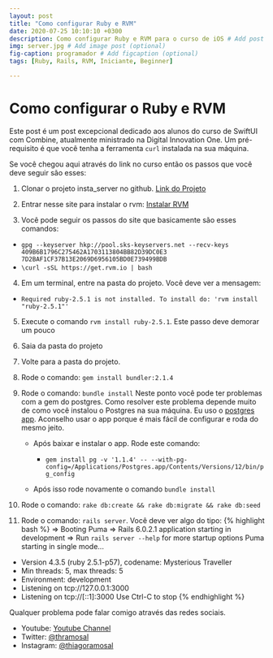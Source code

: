 ```yaml
---
layout: post
title: "Como configurar Ruby e RVM"
date: 2020-07-25 10:10:10 +0300
description: Como configurar Ruby e RVM para o curso de iOS # Add post description (optional)
img: server.jpg # Add image post (optional)
fig-caption: programador # Add figcaption (optional)
tags: [Ruby, Rails, RVM, Iniciante, Beginner]

---
```

# Como configurar o Ruby e RVM

Este post é um post excepcional dedicado aos alunos do curso de SwiftUI com Combine, atualmente ministrado na Digital Innovation One.
Um pré-requisito é que você tenha a ferramenta `curl` instalada na sua máquina.

Se você chegou aqui através do link no curso então os passos que você deve seguir são esses:

1. Clonar o projeto insta_server no github. [Link do Projeto](https://github.com/thiagoramos23/insta_server.git)
2. Entrar nesse site para instalar o rvm: [Instalar RVM](https://rvm.io/rvm/install)

3. Você pode seguir os passos do site que basicamente são esses comandos:
  * `gpg --keyserver hkp://pool.sks-keyservers.net --recv-keys 409B6B1796C275462A1703113804BB82D39DC0E3 7D2BAF1CF37B13E2069D6956105BD0E739499BDB`
  * `\curl -sSL https://get.rvm.io | bash`

4. Em um terminal, entre na pasta do projeto. Você deve ver a mensagem:
  * `Required ruby-2.5.1 is not installed. To install do: 'rvm install "ruby-2.5.1"'`

5. Execute o comando `rvm install ruby-2.5.1`. Este passo deve demorar um pouco

6. Saia da pasta do projeto

7. Volte para a pasta do projeto.

8. Rode o comando: `gem install bundler:2.1.4`

9. Rode o comando: `bundle install`
	Neste ponto você pode ter problemas com a gem do postgres.
	Como resolver este problema depende muito de como você instalou o Postgres na sua máquina.
	Eu uso o [postgres app](https://postgresapp.com/downloads.html1). Aconselho usar o app porque é mais fácil de configurar e roda do mesmo jeito.
	* Após baixar e instalar o app. Rode este comando:
	  * `gem install pg -v '1.1.4' -- --with-pg-config=/Applications/Postgres.app/Contents/Versions/12/bin/pg_config`

	* Após isso rode novamente o comando `bundle install`

10. Rode o comando: `rake db:create && rake db:migrate && rake db:seed`

11. Rode o comando: `rails server`. Você deve ver algo do tipo:
{% highlight bash %}
=> Booting Puma
=> Rails 6.0.2.1 application starting in development
=> Run `rails server --help` for more startup options
Puma starting in single mode...
* Version 4.3.5 (ruby 2.5.1-p57), codename: Mysterious Traveller
* Min threads: 5, max threads: 5
* Environment: development
* Listening on tcp://127.0.0.1:3000
* Listening on tcp://[::1]:3000
Use Ctrl-C to stop
{% endhighlight %}

Qualquer problema pode falar comigo através das redes sociais.

* Youtube: [Youtube Channel](https://www.youtube.com/thiagoramosal)
* Twitter: [@thramosal](https://twitter.com/thramosal)
* Instagram: [@thiagoramosal](https://instagram.com/thiagoramosal)
